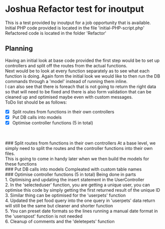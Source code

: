 # Joshua Refactor test for inoutput
This is a test provided by inoutput for a job opportunity that is available.<br/>
Initial PHP code provided is located in the file 'initial-PHP-script.php'<br/>
Refactored code is located in the folder 'Refactor'<br/>
## Planning
Having an initial look at base code provided the first step would be to set up controllers and split off the routes from the actual functions.<br/>
Next would be to look at every function separately as to see what each function is doing. Again form the initial look we would like to then run the DB commands through a 'model' instead of running them inline.<br/>
I can also see that there is foreach that is not going to return the right data so that will need to be fixed and there is also form validation that can be cleaned up and optimised maybe even with custom messages.<br/>
ToDo list should be as follows:<br/>
- [x] Split routes from functions in their own controllers
- [x] Put DB calls into models
- [x] Optimise controller functions (5 in total)
<br/>
<br/>
### Split routes from functions in their own controllers
At a base level, we simply need to split the routes and the controller functions into their own files.<br/>
This is going to come in handy later when we then build the models for these functions<br/>
### Put DB calls into models
Compleated with custom table names<br/>
### Optimise controller functions (5 in total)
Being done in parts<br/>
1. Optimising and updating the insert statement in the UserController<br/>
2. In the 'selecteduser' function, you are getting a unique user, you can optimise this code by simply getting the first returned result of the unique ID<br/>
3. Similar thing can be optimised for the 'userpets' function<br/>
4. Updated the pet food query into the one query in 'userpets' data return will still be the same but cleaner and shorter function<br/>
5. You can preset date formats so the lines running a manual date format in the 'userspost' function is not needed<br/>
6. Cleanup of comments and the 'deletepets' function<br/>